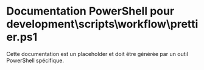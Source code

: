 # Documentation PowerShell pour development\scripts\workflow\prettier.ps1

Cette documentation est un placeholder et doit être générée par un outil PowerShell spécifique.
